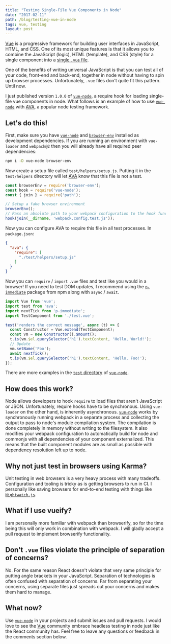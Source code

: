```yaml
---
title: "Testing Single-File Vue Components in Node"
date: "2017-02-11"
path: /blog/testing-vue-in-node
tags: vue, testing
layout: post
---
```


[Vue] is a progressive framework for building user interfaces in JavaScript,
HTML, and CSS. One of its most unique features is that it allows you to combine
the JavaScript (logic), HTML (template), and CSS (style) for a single component
into a [single `.vue` file].

One of the benefits of writing universal JavaScript is that you can test all of
your code, front-end and back-end, together in node without having to spin up
browser processes. Unfortunately, `.vue` files don't quite fit this pattern.
Until now.

I just published version `1.0.0` of [`vue-node`], a require hook for loading
single-file vue components in node. What follows is an example of how to use
[`vue-node`] with [AVA], a popular node testing framework.

## Let's do this!

First, make sure you have [`vue-node`] and [`browser-env`] installed as
development dependencies. If you are running an environment with `vue-loader`
and `webpack@2` then you will already have all required peer dependencies:

```sh
npm i -D vue-node browser-env
```

Now create a setup file called `test/helpers/setup.js`. Putting it in the
`test/helpers` directory will let [AVA] know that this file is not a test.

```js
const browserEnv = require('browser-env');
const hook = require('vue-node');
const { join } = require('path');

// Setup a fake browser environment
browserEnv();
// Pass an absolute path to your webpack configuration to the hook function.
hook(join(__dirname, 'webpack.config.test.js'));
```

Now you can configure AVA to require this file in all test processes. In
`package.json`:

```json
{
  "ava": {
    "require": [
      "./test/helpers/setup.js"
    ]
  }
}
```

Now you can `require` / `import` `.vue` files and test like you would in a
browser! If you need to test DOM updates, I recommend using the [`p-immediate`]
package from npm along with `async` / `await`.

```js
import Vue from 'vue';
import test from 'ava';
import nextTick from 'p-immediate';
import TestComponent from './test.vue';

test('renders the correct message', async (t) => {
  const Constructor = Vue.extend(TestComponent);
  const vm = new Constructor().$mount();
  t.is(vm.$el.querySelector('h1').textContent, 'Hello, World!');
  // Update
  vm.setName('Foo');
  await nextTick();
  t.is(vm.$el.querySelector('h1').textContent, 'Hello, Foo!');
});
```

There are more examples in the [`test` directory] of [`vue-node`].

## How does this work?

Node allows developers to hook `require` to load files that aren't JavaScript or
JSON. Unfortunately, require hooks have to be synchronous. Using `vue-loader` on
the other hand, is inherently asynchronous. [`vue-node`] works by synchronously
running webpack in a separate process and collecting the output to pass to
node's module compilation system. The compilation is done completely in memory
without writing to the filesystem. It also modifies your webpack configuration
to automatically build for node and commonjs with all dependencies of your
component externalized. This means that the built component modules are as small
as possible with dependency resolution left up to node.

## Why not just test in browsers using Karma?

Unit testing in web browsers is a very heavy process with many tradeoffs.
Configuration and tooling is tricky as is getting browsers to run in CI. I
personally like saving browsers for end-to-end testing with things like
[`Nightwatch.js`].

## What if I use vueify?

I am personally more familiar with webpack than browserify, so for the time
being this will only work in combination with webpack. I will gladly accept a
pull request to implement browserify functionality.

## Don't `.vue` files violate the principle of separation of concerns?

No. For the same reason React doesn't violate that very same principle for
putting angle brackets in your JavaScript. Separation of technologies is often
confused with separation of concerns. Far from separating your concerns, using
separate files just spreads out your concerns and makes them hard to manage.

## What now?

Use [`vue-node`] in your projects and submit issues and pull requests. I would
love to see the [Vue] community embrace headless testing in node just like the
React community has. Feel free to leave any questions or feedback in the
comments section below.

[`browser-env`]: https://github.com/lukechilds/browser-env
[`Nightwatch.js`]: http://nightwatchjs.org/ "Node.js powered End-to-End testing framework"
[`p-immediate`]: https://github.com/sindresorhus/p-immediate "Returns a promise resolved in the next event loop"
[`test` directory]: https://github.com/knpwrs/vue-node/tree/master/test
[`vue-node`]: https://github.com/knpwrs/vue-node "vue-node: A require hook for loading single-file vue components in node."
[AVA]: https://github.com/avajs/ava "AVA: Futuristic Test Runner"
[single `.vue` file]: https://vuejs.org/v2/guide/single-file-components.html "Single File Components"
[Vue]: https://vuejs.org/ "Vue.js"
